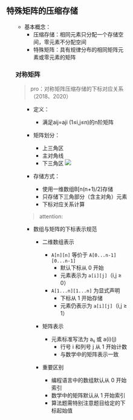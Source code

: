 <div style="float: left; width: 64%; padding: 1%;">

## 特殊矩阵的压缩存储

<ul>

* 基本概念：
  * 压缩存储：相同元素只分配一个存储空间，零元素不分配空间
  * 特殊矩阵：具有规律分布的相同矩阵元素或零元素的矩阵

### 对称矩阵
> pro：对称矩阵压缩存储的下标对应关系（2018、2020）  

<ul>

* 定义：
  * 满足aij=aji (1≤i,j≤n)的n阶矩阵
* 矩阵划分：
  * 上三角区
  * 主对角线
  * 下三角区
![](https://cdn-mineru.openxlab.org.cn/model-mineru/prod/e4256158c828de1e2cb6d0685d7ddee56c4f7c884ab10abb7d55e1bf9d481b93.jpg)  

* 存储方式：
  * 使用一维数组B[n(n+1)/2]存储
  * 只存储下三角部分（含主对角）元素
  * 下标对应关系计算

> attention:  

- 数组与矩阵的下标表示规范

  - 二维数组表示
    - `A[n][n]` 等价于 `A[0...n-1][0...n-1]`
      - 默认下标从 0 开始
      - 元素表示为 `a[i][j]`（i,j ≥ 0）
    - `A[1...n][1...n]` 为显式声明
      - 下标从 1 开始存储
      - 元素仍表示为 `a[i][j]`（i,j ≥ 1）

  - 矩阵表示
    - 元素标准写法为 aᵢⱼ 或 a(i)(j)
      - 行号 i 和列号 j 从 1 开始计数
      - 与数学中的矩阵表示一致

  - 重要区别
    - 编程语言中的数组默认从 0 开始索引
    - 数学中的矩阵默认从 1 开始索引
    - 算法题需特别注意题目给定的下标起始值

</ul>
</div>
<div style="float: right; width: 26%; padding: 1%;">

</div>
<div style="clear: both;"></div>
